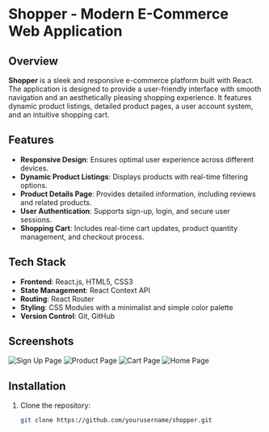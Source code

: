 # Shopper - Modern E-Commerce Web Application

## Overview
**Shopper** is a sleek and responsive e-commerce platform built with React. The application is designed to provide a user-friendly interface with smooth navigation and an aesthetically pleasing shopping experience. It features dynamic product listings, detailed product pages, a user account system, and an intuitive shopping cart.

## Features
- **Responsive Design**: Ensures optimal user experience across different devices.
- **Dynamic Product Listings**: Displays products with real-time filtering options.
- **Product Details Page**: Provides detailed information, including reviews and related products.
- **User Authentication**: Supports sign-up, login, and secure user sessions.
- **Shopping Cart**: Includes real-time cart updates, product quantity management, and checkout process.

## Tech Stack
- **Frontend**: React.js, HTML5, CSS3
- **State Management**: React Context API
- **Routing**: React Router
- **Styling**: CSS Modules with a minimalist and simple color palette
- **Version Control**: Git, GitHub

## Screenshots
![Sign Up Page](./path/to/sign-up-screenshot.png)
![Product Page](./path/to/product-page-screenshot.png)
![Cart Page](./path/to/cart-page-screenshot.png)
![Home Page](./path/to/home-page-screenshot.png)

## Installation
1. Clone the repository:
   ```bash
   git clone https://github.com/yourusername/shopper.git
